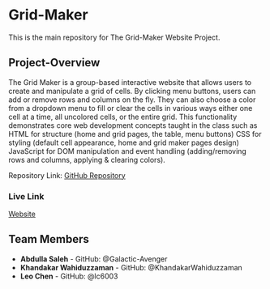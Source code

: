# Grid-Maker
This is the main repository for The Grid-Maker Website Project.

## Project-Overview
The Grid Maker  is a group-based interactive website that allows users to create and manipulate a grid of cells. By clicking menu buttons, users can add or remove rows and columns on the fly. They can also choose a color from a dropdown menu to fill or clear the cells in various ways either one cell at a time, all uncolored cells, or the entire grid. This functionality demonstrates core web development concepts taught in the class such as HTML for structure (home and grid pages, the table, menu buttons) CSS for styling (default cell appearance, home and grid maker pages design) JavaScript for DOM manipulation and event handling (adding/removing rows and columns, applying & clearing colors).

Repository Link: [GitHub Repository](https://github.com/Galactic-Avenger/Grid-Maker)

### Live Link
[Website](https://galactic-avenger.github.io/Grid-Maker/)
## Team Members
- **Abdulla Saleh** - GitHub: @Galactic-Avenger
- **Khandakar Wahiduzzaman** - GitHub: @KhandakarWahiduzzaman
- **Leo Chen** - GitHub: @lc6003


